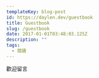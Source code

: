 ```yaml
---
templateKey: blog-post
id: https://daylen.dev/guestbook
title: Guestbook
slug: /guestbook
date: 2017-01-01T03:48:03.125Z
description: ""
tags:
  - 閱讀
---
```


歡迎留言
